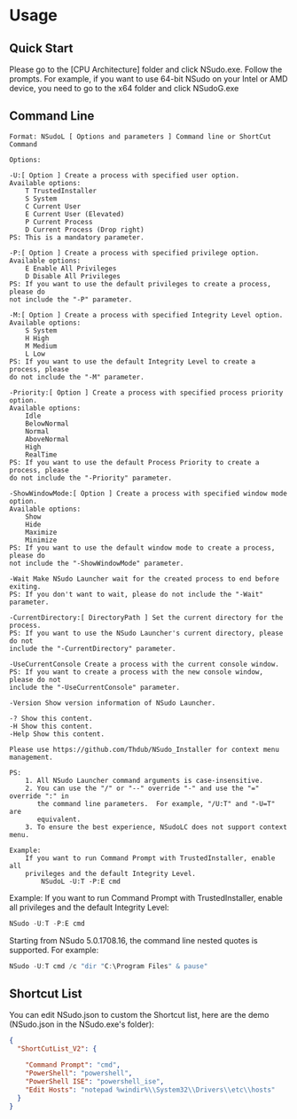 ﻿# Usage

## Quick Start

Please go to the [CPU Architecture] folder and click NSudo.exe. Follow the
prompts. For example, if you want to use 64-bit NSudo on your Intel or AMD
device, you need to go to the x64 folder and click NSudoG.exe

## Command Line

```
Format: NSudoL [ Options and parameters ] Command line or ShortCut Command

Options:

-U:[ Option ] Create a process with specified user option.
Available options:
    T TrustedInstaller
    S System
    C Current User
    E Current User (Elevated)
    P Current Process
    D Current Process (Drop right)
PS: This is a mandatory parameter.

-P:[ Option ] Create a process with specified privilege option. 
Available options:
    E Enable All Privileges
    D Disable All Privileges
PS: If you want to use the default privileges to create a process, please do 
not include the "-P" parameter.

-M:[ Option ] Create a process with specified Integrity Level option.
Available options:
    S System
    H High
    M Medium
    L Low
PS: If you want to use the default Integrity Level to create a process, please 
do not include the "-M" parameter.

-Priority:[ Option ] Create a process with specified process priority option.
Available options:
    Idle
    BelowNormal
    Normal
    AboveNormal
    High
    RealTime
PS: If you want to use the default Process Priority to create a process, please
do not include the "-Priority" parameter.

-ShowWindowMode:[ Option ] Create a process with specified window mode option.
Available options:
    Show
    Hide
    Maximize
    Minimize
PS: If you want to use the default window mode to create a process, please do 
not include the "-ShowWindowMode" parameter.

-Wait Make NSudo Launcher wait for the created process to end before exiting.
PS: If you don't want to wait, please do not include the "-Wait" parameter.

-CurrentDirectory:[ DirectoryPath ] Set the current directory for the process.
PS: If you want to use the NSudo Launcher's current directory, please do not 
include the "-CurrentDirectory" parameter.

-UseCurrentConsole Create a process with the current console window.
PS: If you want to create a process with the new console window, please do not 
include the "-UseCurrentConsole" parameter.

-Version Show version information of NSudo Launcher.

-? Show this content.
-H Show this content.
-Help Show this content.

Please use https://github.com/Thdub/NSudo_Installer for context menu management.

PS:
    1. All NSudo Launcher command arguments is case-insensitive.
    2. You can use the "/" or "--" override "-" and use the "=" override ":" in
       the command line parameters.  For example, "/U:T" and "-U=T" are 
       equivalent.
    3. To ensure the best experience, NSudoLC does not support context menu.

Example:
    If you want to run Command Prompt with TrustedInstaller, enable all 
    privileges and the default Integrity Level.
        NSudoL -U:T -P:E cmd
```

Example: If you want to run Command Prompt with TrustedInstaller, enable all
privileges and the default Integrity Level:

```powershell
NSudo -U:T -P:E cmd
```

Starting from NSudo 5.0.1708.16, the command line nested quotes is supported.
For example:

```powershell
NSudo -U:T cmd /c "dir "C:\Program Files" & pause"
```

## Shortcut List

You can edit NSudo.json to custom the Shortcut list, here are the demo
(NSudo.json in the NSudo.exe's folder):

```json
{
  "ShortCutList_V2": {

    "Command Prompt": "cmd",
    "PowerShell": "powershell",
    "PowerShell ISE": "powershell_ise",
    "Edit Hosts": "notepad %windir%\\System32\\Drivers\\etc\\hosts"
  }
}
```
